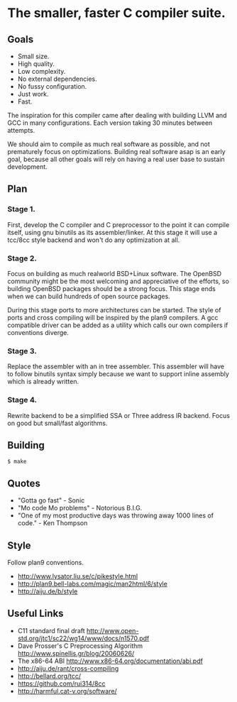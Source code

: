 # The smaller, faster C compiler suite.


## Goals

- Small size.
- High quality.
- Low complexity.
- No external dependencies.
- No fussy configuration.
- Just work.
- Fast.

The inspiration for this compiler came after dealing with building LLVM and GCC in
many configurations. Each version taking 30 minutes between attempts.

We should aim to compile as much real software as possible, and not prematurely
focus on optimizations. Building real software asap is an early goal, because all other goals
will rely on having a real user base to sustain development.

## Plan

### Stage 1.

First, develop the C compiler and C preprocessor to the point it can compile itself, using
gnu binutils as its assembler/linker. At this stage it will use a tcc/8cc style 
backend and won't do any optimization at all.

### Stage 2.

Focus on building as much realworld BSD+Linux software. The OpenBSD community might
be the most welcoming and appreciative of the efforts, so building OpenBSD packages should
be a strong focus. This stage ends when we can build hundreds of open source packages.

During this stage ports to more architectures can be started. The style of ports and
cross compiling will be inspired by the plan9 compilers. A gcc compatible driver can be added
as a utility which calls our own compilers if conventions diverge.

### Stage 3.

Replace the assembler with an in tree assembler. This assembler will have to follow
binutils syntax simply because we want to support inline assembly which is already
written.

### Stage 4.

Rewrite backend to be a simplified SSA or Three address IR backend. Focus on good
but small/fast algorithms.

## Building

```
$ make
```

## Quotes

- "Gotta go fast" - Sonic
- "Mo code Mo problems" - Notorious B.I.G.
- "One of my most productive days was throwing away 1000 lines of code." - Ken Thompson

## Style

Follow plan9 conventions.

- http://www.lysator.liu.se/c/pikestyle.html
- http://plan9.bell-labs.com/magic/man2html/6/style
- http://aiju.de/b/style

## Useful Links

- C11 standard final draft http://www.open-std.org/jtc1/sc22/wg14/www/docs/n1570.pdf
- Dave Prosser's C Preprocessing Algorithm http://www.spinellis.gr/blog/20060626/
- The x86-64 ABI http://www.x86-64.org/documentation/abi.pdf
- http://aiju.de/rant/cross-compiling
- http://bellard.org/tcc/
- https://github.com/rui314/8cc
- http://harmful.cat-v.org/software/
